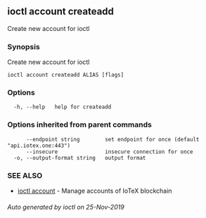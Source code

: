 ## ioctl account createadd

Create new account for ioctl

### Synopsis

Create new account for ioctl

```
ioctl account createadd ALIAS [flags]
```

### Options

```
  -h, --help   help for createadd
```

### Options inherited from parent commands

```
      --endpoint string        set endpoint for once (default "api.iotex.one:443")
      --insecure               insecure connection for once
  -o, --output-format string   output format
```

### SEE ALSO

* [ioctl account](ioctl_account.md)	 - Manage accounts of IoTeX blockchain

###### Auto generated by ioctl on 25-Nov-2019
